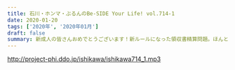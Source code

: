 ```yaml
---
title: 石川・ホンマ・ぶるんのBe-SIDE Your Life! vol.714-1
date: 2020-01-20
tags: ['2020年', '2020年01月']
draft: false
summary: 新成人の皆さんおめでとうございます！新ルールになった領収書精算問題。ほんとめんどいです。
---
```


http://project-phi.ddo.jp/ishikawa/ishikawa714_1.mp3
